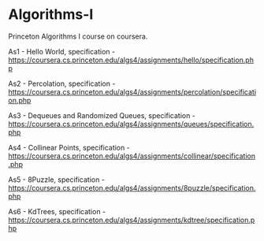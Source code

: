 # Algorithms-I
Princeton Algorithms I course on coursera.

As1 - Hello World, specification - https://coursera.cs.princeton.edu/algs4/assignments/hello/specification.php

As2 - Percolation, specification - https://coursera.cs.princeton.edu/algs4/assignments/percolation/specification.php

As3 - Dequeues and Randomized Queues, specification - https://coursera.cs.princeton.edu/algs4/assignments/queues/specification.php

As4 - Collinear Points, specification - https://coursera.cs.princeton.edu/algs4/assignments/collinear/specification.php

As5 - 8Puzzle, specification - https://coursera.cs.princeton.edu/algs4/assignments/8puzzle/specification.php

As6 - KdTrees, specification - https://coursera.cs.princeton.edu/algs4/assignments/kdtree/specification.php
